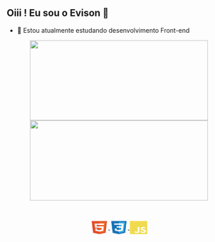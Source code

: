 ## Oiii ! Eu sou o Evison 👋


- 🌱 Estou atualmente estudando desenvolvimento Front-end

<div align="center">
  <a href="https://github.com/evisonpacheco">
  <img align="center" height="180rem" width="400rem" src="https://github-readme-stats.vercel.app/api?username=evisonpacheco&show_icons=true&theme=merko&include_all_commits=true&count_private=true"/>
  <img align="center" height="180rem" width="400rem" src="https://github-readme-stats.vercel.app/api/top-langs/?username=evisonpacheco&layout=compact&langs_count=7&theme=merko"/>
</div>
  
##
  
<div style="display: inline_block" align="center"><br>
  <img align="center" alt="Rafa-HTML" height="30" width="40" src="https://raw.githubusercontent.com/devicons/devicon/master/icons/html5/html5-original.svg">
  <img align="center" alt="Rafa-CSS" height="30" width="40" src="https://raw.githubusercontent.com/devicons/devicon/master/icons/css3/css3-original.svg">
  <img align="center" alt="Rafa-Js" height="30" width="40" src="https://raw.githubusercontent.com/devicons/devicon/master/icons/javascript/javascript-plain.svg">
</div> 
